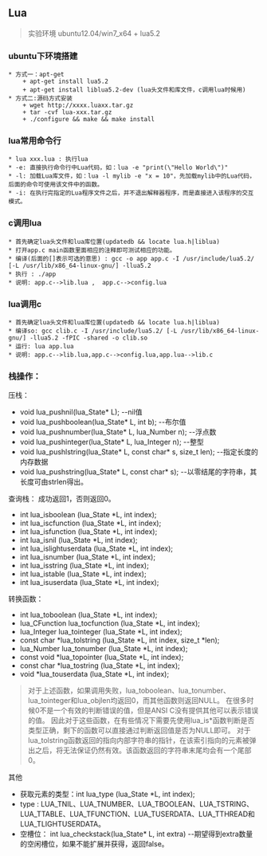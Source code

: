## Lua
> 实验环境 ubuntu12.04/win7_x64 + lua5.2

### ubuntu下环境搭建
	* 方式一：apt-get
		+ apt-get install lua5.2
		+ apt-get install liblua5.2-dev (lua头文件和库文件，c调用lua时候用)
	* 方式二:源码方式安装
		+ wget http://xxxx.luaxx.tar.gz
		+ tar -cvf lua-xxx.tar.gz
		+ ./configure && make && make install


### lua常用命令行
	* lua xxx.lua : 执行lua
	* -e: 直接执行命令行中Lua代码，如：lua -e "print(\"Hello World\")"
	* -l: 加载Lua库文件，如：lua -l mylib -e "x = 10"，先加载mylib中的Lua代码，后面的命令可使用该文件中的函数。
	* -i: 在执行完指定的Lua程序文件之后，并不退出解释器程序，而是直接进入该程序的交互模式。


### c调用lua
	* 首先确定lua头文件和lua库位置(updatedb && locate lua.h|liblua)
	* 打开app.c main函数里面相应的注释即可测试相应的功能。
	* 编译(后面的[]表示可选的意思) : gcc -o app app.c -I /usr/include/lua5.2/ [-L /usr/lib/x86_64-linux-gnu/] -llua5.2
	* 执行 : ./app
	* 说明: app.c-->lib.lua ,  app.c-->config.lua


### lua调用c
	* 首先确定lua头文件和lua库位置(updatedb && locate lua.h|liblua)
	* 编译so: gcc clib.c -I /usr/include/lua5.2/ [-L /usr/lib/x86_64-linux-gnu/] -llua5.2 -fPIC -shared -o clib.so
	* 运行: lua app.lua
	* 说明: app.c-->lib.lua,app.c-->config.lua,app.lua-->lib.c


### 栈操作：
压栈：
* void lua_pushnil(lua_State* L);  --nil值
* void lua_pushboolean(lua_State* L, int b); --布尔值
* void lua_pushnumber(lua_State* L, lua_Number n); --浮点数
* void lua_pushinteger(lua_State* L, lua_Integer n);  --整型
* void lua_pushlstring(lua_State* L, const char* s, size_t len); --指定长度的内存数据
* void lua_pushstring(lua_State* L, const char* s);  --以零结尾的字符串，其长度可由strlen得出。

查询栈： 成功返回1，否则返回0。
* int lua_isboolean (lua_State *L, int index);
* int lua_iscfunction (lua_State *L, int index);
* int lua_isfunction (lua_State *L, int index);
* int lua_isnil (lua_State *L, int index);
* int lua_islightuserdata (lua_State *L, int index);
* int lua_isnumber (lua_State *L, int index);
* int lua_isstring (lua_State *L, int index);
* int lua_istable (lua_State *L, int index);
* int lua_isuserdata (lua_State *L, int index);

转换函数：
* int lua_toboolean (lua_State *L, int index);
* lua_CFunction lua_tocfunction (lua_State *L, int index);
* lua_Integer lua_tointeger (lua_State *L, int index);
* const char *lua_tolstring (lua_State *L, int index, size_t *len);
* lua_Number lua_tonumber (lua_State *L, int index);
* const void *lua_topointer (lua_State *L, int index);
* const char *lua_tostring (lua_State *L, int index);
* void *lua_touserdata (lua_State *L, int index);


> 对于上述函数，如果调用失败，lua_toboolean、lua_tonumber、lua_tointeger和lua_objlen均返回0，而其他函数则返回NULL。
在很多时候0不是一个有效的判断错误的值，但是ANSI C没有提供其他可以表示错误的值。
因此对于这些函数，在有些情况下需要先使用lua_is*函数判断是否类型正确，剩下的函数可以直接通过判断返回值是否为NULL即可。
对于lua_tolstring函数返回的指向内部字符串的指针，在该索引指向的元素被弹出之后，将无法保证仍然有效。该函数返回的字符串末尾均会有一个尾部0。


其他
* 获取元素的类型：int lua_type (lua_State *L, int index);
* type : LUA_TNIL、LUA_TNUMBER、LUA_TBOOLEAN、LUA_TSTRING、LUA_TTABLE、LUA_TFUNCTION、LUA_TUSERDATA、LUA_TTHREAD和LUA_TLIGHTUSERDATA。
* 空槽位： int lua_checkstack(lua_State* L, int extra) --期望得到extra数量的空闲槽位，如果不能扩展并获得，返回false。
